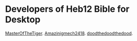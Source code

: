 # Developers of Heb12 Bible for Desktop

[MasterOfTheTiger](https://mtiger.tk).
[Amazinigmech2418](https://github.com/amazinigmech2418).
[doodthedoodthedood](https://github.com/doodthedoodthedood).
